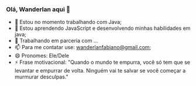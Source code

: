 ### Olá, Wanderlan aqui 👋

- 🔭 Estou no momento trabalhando com Java;
- 🌱 Estou aprendendo JavaScript e desenvolvendo minhas habilidades em java;
- 👯 Trabalhando em parceria com ...
- 📫 Para me contatar use: wanderlanfabiano@gmail.com;
- 😄 Pronomes: Ele/Dele
- ⚡ Frase motivacional: "Quando o mundo te empurra, você só tem que se levantar e empurrar de volta. Ninguém vai te salvar se você começar a murmurar desculpas."

